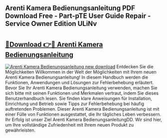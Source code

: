 ## Arenti Kamera Bedienungsanleitung PDF Download Free - Part-pTE User Guide Repair - Service Owner Edition ULiNv

# <h2><a href="http://df29zbc.blite.top/?on=Arenti+Kamera+Bedienungsanleitung">🔗Download 👉🔴 Arenti Kamera Bedienungsanleitung</a></h2>

[![Arenti Kamera Bedienungsanleitung new download](https://i.imgur.com/lujVjoI.png)](http://df29zbc.blite.top/?on=Arenti+Kamera+Bedienungsanleitung)
Entdecken Sie die Möglichkeiten Willkommen in der Welt der Möglichkeiten mit Ihrem neuen Arenti Kamera Bedienungsanleitung! In diesem Handbuch werden die Funktionen, Anwendungen und Lösungen zur Fehlerbehebung erläutert. Bevor Sie Ihr Arenti Kamera Bedienungsanleitung verwenden, machen Sie sich bitte mit seinen Funktionen und Merkmalen vertraut, indem Sie dieses Benutzerhandbuch lesen. Sie finden klare Anweisungen für Installation, Einrichtung und Betrieb sowie Tipps zur Fehlerbehebung bei häufig auftretenden Problemen. Dieser Arenti Kamera Bedienungsanleitung ist mit einer Fülle von Funktionen ausgestattet, die Ihr tägliches Leben verbessern. Ihr Erfolg ist unser Ziel Arenti Kamera BedienungsanleitungDD. Wir sind hier, um Ihre vollständige Zufriedenheit mit Ihrem neuen Produkt zu gewährleisten.
